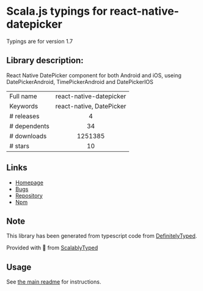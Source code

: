 
# Scala.js typings for react-native-datepicker

Typings are for version 1.7

## Library description:
React Native DatePicker component for both Android and iOS, useing DatePickerAndroid, TimePickerAndroid and DatePickerIOS

|                    |                 |
| ------------------ | :-------------: |
| Full name          | react-native-datepicker |
| Keywords           | react-native, DatePicker |
| # releases         | 4 |
| # dependents       | 34 |
| # downloads        | 1251385 |
| # stars            | 10 |

## Links
- [Homepage](https://github.com/xgfe/react-native-datepicker#readme)
- [Bugs](https://github.com/xgfe/react-native-datepicker/issues)
- [Repository](https://github.com/xgfe/react-native-datepicker)
- [Npm](https://www.npmjs.com/package/react-native-datepicker)
    


## Note
This library has been generated from typescript code from [DefinitelyTyped](https://definitelytyped.org).

Provided with :purple_heart: from [ScalablyTyped](https://github.com/oyvindberg/ScalablyTyped)

## Usage
See [the main readme](../../readme.md) for instructions.


